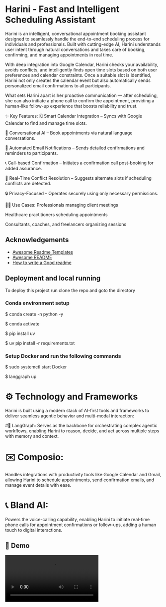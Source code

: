 
# Harini - Fast and Intelligent Scheduling Assistant 


Harini is an intelligent, conversational appointment booking assistant designed to seamlessly handle the end-to-end scheduling process for individuals and professionals. Built with cutting-edge AI, Harini understands user intent through natural conversations and takes care of booking, confirming, and managing appointments in real time.

With deep integration into Google Calendar, Harini checks your availability, avoids conflicts, and intelligently finds open time slots based on both user preferences and calendar constraints. Once a suitable slot is identified, Harini not only creates the calendar event but also automatically sends personalized email confirmations to all participants.

What sets Harini apart is her proactive communication — after scheduling, she can also initiate a phone call to confirm the appointment, providing a human-like follow-up experience that boosts reliability and trust.

✨ Key Features:
🗓️ Smart Calendar Integration – Syncs with Google Calendar to find and manage time slots.

🧠 Conversational AI – Book appointments via natural language conversations.

📧 Automated Email Notifications – Sends detailed confirmations and reminders to participants.

📞 Call-based Confirmation – Initiates a confirmation call post-booking for added assurance.

🔄 Real-Time Conflict Resolution – Suggests alternate slots if scheduling conflicts are detected.

🔒 Privacy-Focused – Operates securely using only necessary permissions.

👩‍💼 Use Cases:
Professionals managing client meetings

Healthcare practitioners scheduling appointments

Consultants, coaches, and freelancers organizing sessions







## Acknowledgements

 - [Awesome Readme Templates](https://awesomeopensource.com/project/elangosundar/awesome-README-templates)
 - [Awesome README](https://github.com/matiassingers/awesome-readme)
 - [How to write a Good readme](https://bulldogjob.com/news/449-how-to-write-a-good-readme-for-your-github-project)


## Deployment and local running 

To deploy this project run clone the repo and goto the directory

### Conda environment setup

$ conda create -n <environment name> python -y 

$ conda activate <environment name>

$ pip install uv 

$ uv pip install -r requirements.txt 


### Setup Docker and run the following commands 

$ sudo systemctl start Docker

$ langgraph up 






# ⚙️ Technology and Frameworks
Harini is built using a modern stack of AI-first tools and frameworks to deliver seamless agentic behavior and multi-modal interaction:

#🧠 LangGraph:
 Serves as the backbone for orchestrating complex agentic workflows, enabling Harini to reason, decide, and act across multiple steps with memory and context.

# ✉️ Composio:
 Handles integrations with productivity tools like Google Calendar and Gmail, allowing Harini to schedule appointments, send confirmation emails, and manage event details with ease.

# 📞 Bland AI: 
Powers the voice-calling capability, enabling Harini to initiate real-time phone calls for appointment confirmations or follow-ups, adding a human touch to digital interactions.



## 🎥 Demo

![Demo Video](output.mp4)

